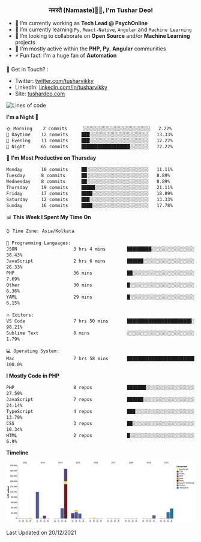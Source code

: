 <h3 align="center">नमस्ते (Namaste)🙏🏻, I'm Tushar Deo!</h3>

- 🔭 I’m currently working as **Tech Lead @ PsychOnline**
- 🌱 I’m currently learning `Py`, `React-Native`, `Angular` and `Machine Learning`
- 👯 I’m looking to collaborate on **Open Source** and/or **Machine Learning** projects
- 💬 I'm mostly active within the **PHP**, **Py**, **Angular** communities
- ⚡ Fun fact: I'm a huge fan of **Automation**

📣 Get in Touch? :
- Twitter: [twitter.com/tusharvikky](https://twitter.com/tusharvikky)
- LinkedIn: [linkedin.com/in/tusharvikky](https://www.linkedin.com/in/tusharvikky/)
- Site: [tushardeo.com](https://tushardeo.com/)

<!--START_SECTION:waka-->
![Lines of code](https://img.shields.io/badge/From%20Hello%20World%20I%27ve%20Written-480%20Thousand%20lines%20of%20code-blue)

**I'm a Night 🦉** 

```text
🌞 Morning    2 commits      ░░░░░░░░░░░░░░░░░░░░░░░░░   2.22% 
🌆 Daytime    12 commits     ███░░░░░░░░░░░░░░░░░░░░░░   13.33% 
🌃 Evening    11 commits     ███░░░░░░░░░░░░░░░░░░░░░░   12.22% 
🌙 Night      65 commits     ██████████████████░░░░░░░   72.22%

```
📅 **I'm Most Productive on Thursday** 

```text
Monday       10 commits     ██░░░░░░░░░░░░░░░░░░░░░░░   11.11% 
Tuesday      8 commits      ██░░░░░░░░░░░░░░░░░░░░░░░   8.89% 
Wednesday    8 commits      ██░░░░░░░░░░░░░░░░░░░░░░░   8.89% 
Thursday     19 commits     █████░░░░░░░░░░░░░░░░░░░░   21.11% 
Friday       17 commits     ████░░░░░░░░░░░░░░░░░░░░░   18.89% 
Saturday     12 commits     ███░░░░░░░░░░░░░░░░░░░░░░   13.33% 
Sunday       16 commits     ████░░░░░░░░░░░░░░░░░░░░░   17.78%

```


📊 **This Week I Spent My Time On** 

```text
⌚︎ Time Zone: Asia/Kolkata

💬 Programming Languages: 
JSON                     3 hrs 4 mins        █████████░░░░░░░░░░░░░░░░   38.43% 
JavaScript               2 hrs 6 mins        ██████░░░░░░░░░░░░░░░░░░░   26.33% 
PHP                      36 mins             ██░░░░░░░░░░░░░░░░░░░░░░░   7.69% 
Other                    30 mins             █░░░░░░░░░░░░░░░░░░░░░░░░   6.36% 
YAML                     29 mins             █░░░░░░░░░░░░░░░░░░░░░░░░   6.15%

🔥 Editors: 
VS Code                  7 hrs 50 mins       ████████████████████████░   98.21% 
Sublime Text             8 mins              ░░░░░░░░░░░░░░░░░░░░░░░░░   1.79%

💻 Operating System: 
Mac                      7 hrs 58 mins       █████████████████████████   100.0%

```

**I Mostly Code in PHP** 

```text
PHP                      8 repos             ███████░░░░░░░░░░░░░░░░░░   27.59% 
JavaScript               7 repos             ██████░░░░░░░░░░░░░░░░░░░   24.14% 
TypeScript               4 repos             ███░░░░░░░░░░░░░░░░░░░░░░   13.79% 
CSS                      3 repos             ██░░░░░░░░░░░░░░░░░░░░░░░   10.34% 
HTML                     2 repos             █░░░░░░░░░░░░░░░░░░░░░░░░   6.9%

```


**Timeline**

![Chart not found](https://raw.githubusercontent.com/tusharvikky/tusharvikky/master/charts/bar_graph.png) 


 Last Updated on 20/12/2021
<!--END_SECTION:waka-->

